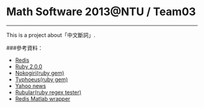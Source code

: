 # Math Software 2013@NTU / Team03 #

---

This is a project about「中文斷詞」.

###參考資料：

- [Redis](http://redis.io/)
- [Ruby 2.0.0](http://www.ruby-lang.org/zh_tw/)
- [Nokogiri(ruby gem)](http://nokogiri.org/)
- [Typhoeus(ruby gem)](https://github.com/typhoeus/typhoeus)
- [Yahoo news](http://tw.news.yahoo.com/)
- [Rubular(ruby regex tester)](http://rubular.com/)
- [Redis Matlab wrapper](https://github.com/dantswain/redis-matlab.git)

